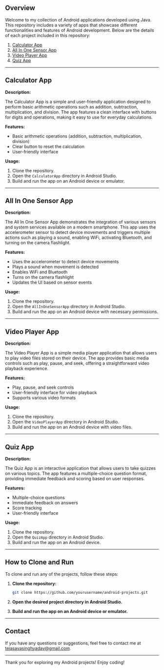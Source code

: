 ## Overview

Welcome to my collection of Android applications developed using Java. This repository includes a variety of apps that showcase different functionalities and features of Android development. Below are the details of each project included in this repository:

1. [Calculator App](claculater.java)
2. [All In One Sensor App](AllInOneSensorApp.java)
3. [Video Player App](VideoPlayer.java)
4. [Quiz App](QuizApp.java)

---

## Calculator App

**Description:**

The Calculator App is a simple and user-friendly application designed to perform basic arithmetic operations such as addition, subtraction, multiplication, and division. The app features a clean interface with buttons for digits and operations, making it easy to use for everyday calculations.

**Features:**

- Basic arithmetic operations (addition, subtraction, multiplication, division)
- Clear button to reset the calculation
- User-friendly interface

**Usage:**

1. Clone the repository.
2. Open the `CalculatorApp` directory in Android Studio.
3. Build and run the app on an Android device or emulator.

---

## All In One Sensor App

**Description:**

The All In One Sensor App demonstrates the integration of various sensors and system services available on a modern smartphone. This app uses the accelerometer sensor to detect device movements and triggers multiple actions such as playing a sound, enabling WiFi, activating Bluetooth, and turning on the camera flashlight.

**Features:**

- Uses the accelerometer to detect device movements
- Plays a sound when movement is detected
- Enables WiFi and Bluetooth
- Turns on the camera flashlight
- Updates the UI based on sensor events

**Usage:**

1. Clone the repository.
2. Open the `AllInOneSensorApp` directory in Android Studio.
3. Build and run the app on an Android device with necessary permissions.

---

## Video Player App

**Description:**

The Video Player App is a simple media player application that allows users to play video files stored on their device. The app provides basic media controls such as play, pause, and seek, offering a straightforward video playback experience.

**Features:**

- Play, pause, and seek controls
- User-friendly interface for video playback
- Supports various video formats

**Usage:**

1. Clone the repository.
2. Open the `VideoPlayerApp` directory in Android Studio.
3. Build and run the app on an Android device with video files.

---

## Quiz App

**Description:**

The Quiz App is an interactive application that allows users to take quizzes on various topics. The app features a multiple-choice question format, providing immediate feedback and scoring based on user responses.

**Features:**

- Multiple-choice questions
- Immediate feedback on answers
- Score tracking
- User-friendly interface

**Usage:**

1. Clone the repository.
2. Open the `QuizApp` directory in Android Studio.
3. Build and run the app on an Android device.

---

## How to Clone and Run

To clone and run any of the projects, follow these steps:

1. **Clone the repository:**

   ```bash
   git clone https://github.com/yourusername/android-projects.git
   ```

2. **Open the desired project directory in Android Studio.**

3. **Build and run the app on an Android device or emulator.**

---


## Contact

If you have any questions or suggestions, feel free to contact me at tejasavasinghyadav@gmail.com.

---

Thank you for exploring my Android projects! Enjoy coding!
